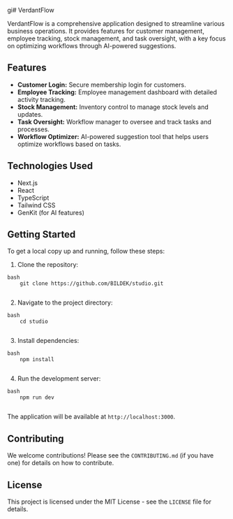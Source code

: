 gi# VerdantFlow

VerdantFlow is a comprehensive application designed to streamline various business operations. It provides features for customer management, employee tracking, stock management, and task oversight, with a key focus on optimizing workflows through AI-powered suggestions.

## Features

*   **Customer Login:** Secure membership login for customers.
*   **Employee Tracking:** Employee management dashboard with detailed activity tracking.
*   **Stock Management:** Inventory control to manage stock levels and updates.
*   **Task Oversight:** Workflow manager to oversee and track tasks and processes.
*   **Workflow Optimizer:** AI-powered suggestion tool that helps users optimize workflows based on tasks.

## Technologies Used

*   Next.js
*   React
*   TypeScript
*   Tailwind CSS
*   GenKit (for AI features)

## Getting Started

To get a local copy up and running, follow these steps:

1.  Clone the repository:

    
```
bash
    git clone https://github.com/BILDEK/studio.git
    
```
2.  Navigate to the project directory:
    
```
bash
    cd studio
    
```
3.  Install dependencies:
```
bash
    npm install
    
```
4.  Run the development server:
```
bash
    npm run dev
    
```
The application will be available at `http://localhost:3000`.

## Contributing

We welcome contributions! Please see the `CONTRIBUTING.md` (if you have one) for details on how to contribute.

## License

This project is licensed under the MIT License - see the `LICENSE` file for details.
